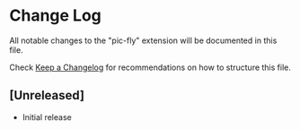 # Change Log

All notable changes to the "pic-fly" extension will be documented in this file.

Check [Keep a Changelog](http://keepachangelog.com/) for recommendations on how to structure this file.

## [Unreleased]

- Initial release